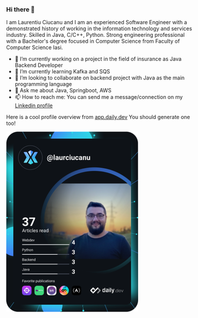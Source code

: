 ### Hi there 👋

<!--
**laurciucanu/laurciucanu** is a ✨ _special_ ✨ repository because its `README.md` (this file) appears on your GitHub profile.

Here are some ideas to get you started:

- 🔭 I’m currently working on ...
- 🌱 I’m currently learning ...
- 👯 I’m looking to collaborate on ...
- 🤔 I’m looking for help with ...
- 💬 Ask me about ...
- 📫 How to reach me: ...
- 😄 Pronouns: ...
- ⚡ Fun fact: ...
-->
I am Laurentiu Ciucanu and I am an experienced Software Engineer with a demonstrated history of working in the information technology and services industry. Skilled in Java, C/C++, Python. Strong engineering professional with a Bachelor's degree focused in Computer Science from Faculty of Computer Science Iasi.

- 🔭 I’m currently working on a project in the field of insurance as Java Backend Developer
- 🌱 I’m currently learning Kafka and SQS
- 👯 I’m looking to collaborate on backend project with Java as the main programming language
- 💬 Ask me about Java, Springboot, AWS
- 📫 How to reach me: You can send me a message/connection on my <a href="https://www.linkedin.com/in/laurentiu-ciucanu-5a0a86147/">Linkedin profile</a>

Here is a cool profile overview from <a href="https://app.daily.dev/">app.daily.dev</a> You should generate one too!

<a href="https://app.daily.dev/laurciucanu"><img src="https://github.com/laurciucanu/laurciucanu/blob/main/devcard.svg" width="356" alt="Laurentiu Ciucanu's Dev Card"/></a>
